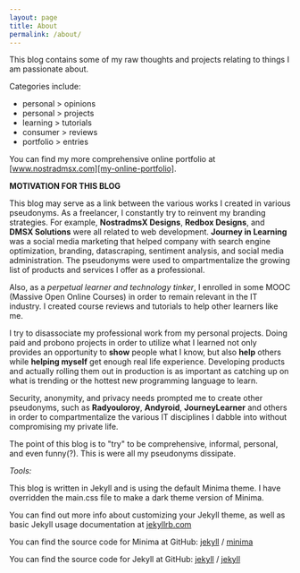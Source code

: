 ```yaml
---
layout: page
title: About
permalink: /about/
---
```


This blog contains some of my raw thoughts and projects relating to things I am passionate about. 

Categories include:
  * personal > opinions
  * personal > projects
  * learning > tutorials
  * consumer > reviews
  * portfolio > entries

You can find my more comprehensive online portfolio at [www.nostradmsx.com][my-online-portfolio]. 

**MOTIVATION FOR THIS BLOG**


This blog may serve as a link between the various works I created in various pseudonyms. As a freelancer, I constantly try to reinvent my branding strategies. For example, **NostradmsX Designs**, **Redbox Designs**, and **DMSX Solutions** were all related to web development. **Journey in Learning** was a social media marketing that helped company with search engine optimization, branding, datascraping, sentiment analysis, and social media administration. The pseudonyms were used to ompartmentalize the growing list of products and services I offer as a professional.

Also, as a _perpetual learner and technology tinker_, I enrolled in some MOOC (Massive Open Online Courses) in order to remain relevant in the IT industry. I created course reviews and tutorials to help other learners like me.

I try to disassociate my professional work from my personal projects. Doing paid and probono projects in order to utilize what I learned not only provides an opportunity to __show__ people what I know, but also __help__ others while __helping myself__ get enough real life experience. Developing products and actually rolling them out in production is as important as catching up on what is trending or the hottest new programming language to learn. 

Security, anonymity, and privacy needs prompted me to create other pseudonyms, such as **Radyouloroy**, **Andyroid**, **JourneyLearner** and others in order to compartmentalize the various IT disciplines I dabble into without compromising my private life. 

The point of this blog is to "try" to be comprehensive, informal, personal, and even funny(?). This is were all my pseudonyms dissipate.


_Tools:_

This blog is written in Jekyll and is using the default Minima theme. I have overridden the main.css file to make a dark theme version of Minima.

You can find out more info about customizing your Jekyll theme, as well as basic Jekyll usage documentation at [jekyllrb.com](https://jekyllrb.com/)

You can find the source code for Minima at GitHub:
[jekyll][jekyll-organization] /
[minima](https://github.com/jekyll/minima)

You can find the source code for Jekyll at GitHub:
[jekyll][jekyll-organization] /
[jekyll](https://github.com/jekyll/jekyll)


[jekyll-organization]: https://github.com/jekyll
[my-online-portfolio]: http://www.nostradmsx.com
